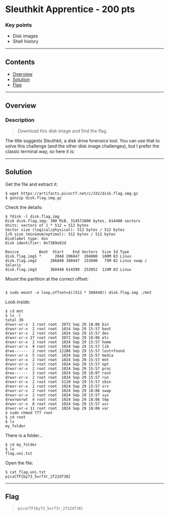 # **Sleuthkit Apprentice - 200 pts**

### Key points

- Disk images
- Shell history

---

## **Contents**

- [Overview](#overview)
- [Solution](#solution)
- [Flag](#flag)

---

## Overview

### Description

> Download this disk image and find the flag.

The title suggests Sleuthkit, a disk drive forensics tool. You can use that to solve this challenge (and the other disk image challenges), but I prefer the classic terminal way, so here it is:

---

## Solution

Get the file and extract it:

```
$ wget https://artifacts.picoctf.net/c/332/disk.flag.img.gz
$ gunzip disk.flag.img.gz
```

Check the details:

```
$ fdisk -l disk.flag.img
Disk disk.flag.img: 300 MiB, 314572800 bytes, 614400 sectors
Units: sectors of 1 * 512 = 512 bytes
Sector size (logical/physical): 512 bytes / 512 bytes
I/O size (minimum/optimal): 512 bytes / 512 bytes
Disklabel type: dos
Disk identifier: 0x7389e82d

Device         Boot  Start    End Sectors  Size Id Type
disk.flag.img1 *      2048 206847  204800  100M 83 Linux
disk.flag.img2      206848 360447  153600   75M 82 Linux swap / Solaris
disk.flag.img3      360448 614399  253952  124M 83 Linux
```

Mount the partition at the correct offset:

```

$ sudo mount -o loop,offset=$((512 * 360448)) disk.flag.img ./mnt
```

Look inside:

```
$ cd mnt
$ ls -l
total 39
drwxr-xr-x  2 root root  3072 Sep 29 18:06 bin
drwxr-xr-x  2 root root  1024 Sep 29 15:57 boot
drwxr-xr-x  2 root root  1024 Sep 29 15:57 dev
drwxr-xr-x 27 root root  3072 Sep 29 18:06 etc
drwxr-xr-x  2 root root  1024 Sep 29 15:57 home
drwxr-xr-x  9 root root  1024 Sep 29 15:57 lib
drwx------  2 root root 12288 Sep 29 15:57 lost+found
drwxr-xr-x  5 root root  1024 Sep 29 15:57 media
drwxr-xr-x  2 root root  1024 Sep 29 15:57 mnt
drwxr-xr-x  2 root root  1024 Sep 29 15:57 opt
drwxr-xr-x  2 root root  1024 Sep 29 15:57 proc
drwx------  3 root root  1024 Sep 29 18:07 root
drwxr-xr-x  2 root root  1024 Sep 29 15:57 run
drwxr-xr-x  2 root root  5120 Sep 29 15:57 sbin
drwxr-xr-x  2 root root  1024 Sep 29 15:57 srv
drwxr-xr-x  2 root root  1024 Sep 29 18:06 swap
drwxr-xr-x  2 root root  1024 Sep 29 15:57 sys
drwxrwxrwt  4 root root  1024 Sep 29 18:06 tmp
drwxr-xr-x  8 root root  1024 Sep 29 15:57 usr
drwxr-xr-x 11 root root  1024 Sep 29 18:06 var
$ sudo chmod 777 root
$ cd root
$ ls
my_folder
```

There is a folder...

```
$ cd my_folder
$ ls
flag.uni.txt
```

Open the file:

```
$ cat flag.uni.txt
picoCTF{by73_5urf3r_2f22df38}
```

---

## Flag

> `picoCTF{by73_5urf3r_2f22df38}`
